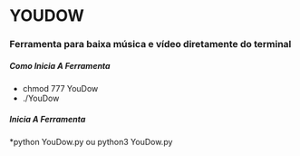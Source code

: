 # YOUDOW

### Ferramenta para baixa música e vídeo diretamente do terminal

##### Como Inicia A Ferramenta 

* chmod 777 YouDow
* ./YouDow

##### Inicia A Ferramenta

*python YouDow.py ou python3 YouDow.py
